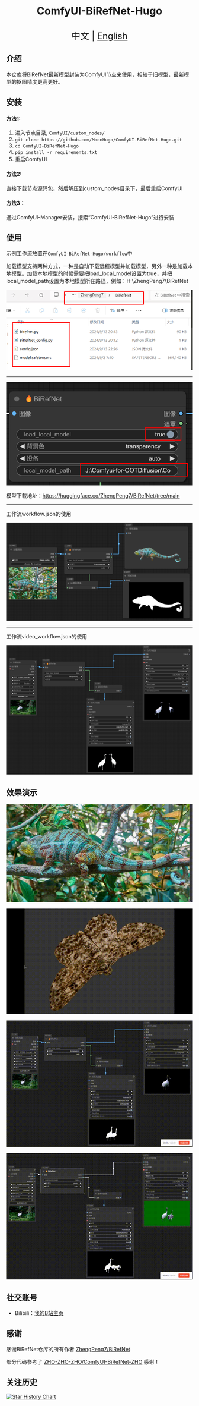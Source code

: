 <p align="center" style="font-size: 2em; font-weight: bold; margin-bottom: 0.5em;">ComfyUI-BiRefNet-Hugo</p>

<p align="center">
    <br> <font size=5>中文 | <a href="README_EN.md">English</a></font>
</p>


## 介绍

本仓库将BiRefNet最新模型封装为ComfyUI节点来使用，相较于旧模型，最新模型的抠图精度更高更好。<br>

## 安装 

#### 方法1:

1. 进入节点目录, `ComfyUI/custom_nodes/`
2. `git clone https://github.com/MoonHugo/ComfyUI-BiRefNet-Hugo.git`
3. `cd ComfyUI-BiRefNet-Hugo`
4. `pip install -r requirements.txt`
5. 重启ComfyUI

#### 方法2:
直接下载节点源码包，然后解压到custom_nodes目录下，最后重启ComfyUI

#### 方法3：
通过ComfyUI-Manager安装，搜索“ComfyUI-BiRefNet-Hugo”进行安装

## 使用

示例工作流放置在`ComfyUI-BiRefNet-Hugo/workflow`中<br/>

加载模型支持两种方式，一种是自动下载远程模型并加载模型，另外一种是加载本地模型。加载本地模型的时候需要把load_local_model设置为true，并把local_model_path设置为本地模型所在路径，例如：H:\ZhengPeng7\BiRefNet<br/>

![](./assets/9e6bf0f9-67a7-41ea-bc4b-d8352e4fac4a.png)
___

![](./assets/e21c32bf-ab98-444a-8055-54975ac47da3.png)


模型下载地址：https://huggingface.co/ZhengPeng7/BiRefNet/tree/main<br/>

___
工作流workflow.json的使用<br/>

![plot](./assets/d0a22b2a-ceb3-4205-9b4e-f6a68e4337c7.png)

___
工作流video_workflow.json的使用<br/>

![plot](./assets/2de5b085-1125-46f9-8ef3-06706743f182.png)

## 效果演示

![](./assets/demo1.gif)

![](./assets/demo2.gif)

![](./assets/demo3.gif)

![](./assets/demo4.gif)

## 社交账号
- Bilibili：[我的B站主页](https://space.bilibili.com/1303099255)

## 感谢

感谢BiRefNet仓库的所有作者 [ZhengPeng7/BiRefNet](https://github.com/zhengpeng7/birefnet)

部分代码参考了 [ZHO-ZHO-ZHO/ComfyUI-BiRefNet-ZHO](https://github.com/ZHO-ZHO-ZHO/ComfyUI-BiRefNet-ZHO) 感谢！

## 关注历史

[![Star History Chart](https://api.star-history.com/svg?repos=MoonHugo/ComfyUI-BiRefNet-Hugo&type=Date)](https://star-history.com/#MoonHugo/ComfyUI-BiRefNet-Hugo&Date)